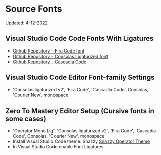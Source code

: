 # Source Fonts
Updated: 4-12-2022

## Visual Studio Code Code Fonts With Ligatures
* [Github Repository - Fira Code font](https://github.com/tonsky/FiraCode)
* [Github Repository - Consolas Ligaturized font](https://github.com/somq/consolas-ligaturized)
* [Github Repository - Cascadia Code](https://github.com/microsoft/cascadia-code)

## Visual Studio Code Editor Font-family Settings
* 'Consolas ligaturized v2', 'Fira Code', 'Cascadia Code', Consolas, 'Courier New', monospace

## Zero To Mastery Editor Setup (Cursive fonts in some cases)
* 'Operator Mono Lig', 'Consolas ligaturized v2', 'Fira Code', 'Cascadia Code', Consolas, 'Courier New', monospace
* Install Visual Studio Code theme: Snazzy [Snazzy Operator Theme](https://marketplace.visualstudio.com/items?itemName=aaronthomas.vscode-snazzy-operator)
* In Visual Studio Code enable Font Ligatures
